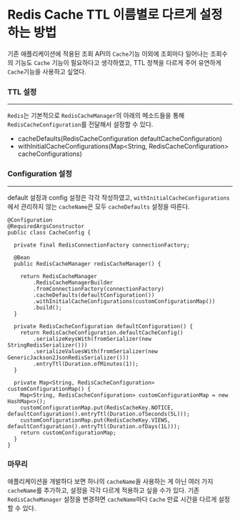 # Redis Cache TTL 이름별로 다르게 설정하는 방법

기존 애플리케이션에 적용된 조회 API의 `Cache`기능 이외에 조회마다 일어나는 조회수의 기능도 `Cache` 기능이 필요하다고 생각하였고,
TTL 정책을 다르게 주어 유연하게 `Cache`기능을 사용하고 싶었다.

### TTL 설정

---

`Redis`는 기본적으로 `RedisCacheManager`의 아래의 메소드들을 통해 `RedisCacheConfiguration`를 전달해서 설정할 수 있다.

- cacheDefaults(RedisCacheConfiguration defaultCacheConfiguration)
- withInitialCacheConfigurations(Map<String, RedisCacheConfiguration> cacheConfigurations)

### Configuration 설정

---

default 설정과 config 설정은 각각 작성하였고, `withInitialCacheConfigurations` 에서 관리하지 않는 `cacheName`은 모두 `cacheDefaults` 설정을 따른다.

```
@Configuration
@RequiredArgsConstructor
public class CacheConfig {

  private final RedisConnectionFactory connectionFactory;

  @Bean
  public RedisCacheManager redisCacheManager() {

    return RedisCacheManager
        .RedisCacheManagerBuilder
        .fromConnectionFactory(connectionFactory)
        .cacheDefaults(defaultConfiguration())
        .withInitialCacheConfigurations(customConfigurationMap())
        .build();
  }

  private RedisCacheConfiguration defaultConfiguration() {
    return RedisCacheConfiguration.defaultCacheConfig()
        .serializeKeysWith(fromSerializer(new StringRedisSerializer()))
        .serializeValuesWith(fromSerializer(new GenericJackson2JsonRedisSerializer()))
        .entryTtl(Duration.ofMinutes(1));
  }

  private Map<String, RedisCacheConfiguration> customConfigurationMap() {
    Map<String, RedisCacheConfiguration> customConfigurationMap = new HashMap<>();
    customConfigurationMap.put(RedisCacheKey.NOTICE, defaultConfiguration().entryTtl(Duration.ofSeconds(5L)));
    customConfigurationMap.put(RedisCacheKey.VIEWS, defaultConfiguration().entryTtl(Duration.ofDays(1L)));
    return customConfigurationMap;
  }
}
```

### 마무리

애플리케이션을 개발하다 보면 하나의 `cacheName`을 사용하는 게 아닌 여러 가지 `cacheName`를 추가하고, 설정을 각각 다르게 적용하고 싶을 수가 있다.
기존 `RedisCacheManager` 설정을 변경하면 `cacheName`마다 `Cache` 만료 시간을 다르게 설정할 수 있다.